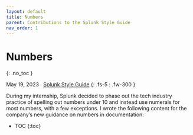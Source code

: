 ```yaml
---
layout: default
title: Numbers
parent: Contributions to the Splunk Style Guide
nav_order: 1
---
```


# Numbers
{: .no_toc }

May 19, 2023 ∙ [Splunk Style Guide](https://docs.splunk.com/Documentation/StyleGuide/current/StyleGuide/Howtouse)
{: .fs-5 : .fw-300 }

During my internship, Splunk decided to phase out the tech industry practice of spelling out numbers under 10 and instead use numerals for most numbers, with a few exceptions. I wrote the following content for the company’s new guidance on numbers in documentation:

- TOC
{:toc}

